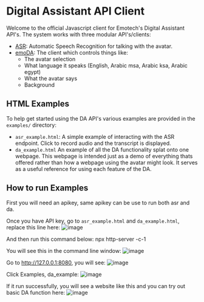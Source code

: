 # Digital Assistant API Client

Welcome to the official Javascript client for Emotech's Digital Assistant API's. The system works with three modular API's/clients:

- [ASR](emoASRV2.js): Automatic Speech Recognition for talking with the avatar.
- [emoDA](emoDA.mjs): The client which controls things like:
  - The avatar selection
  - What language it speaks (English, Arabic msa, Arabic ksa, Arabic egypt)
  - What the avatar says
  - Background

## HTML Examples

To help get started using the DA API's various examples are provided in the `examples/` directory:

- `asr_example.html`: A simple example of interacting with the ASR endpoint. Click to record audio and the transcript is displayed.
- `da_example.html` An example of all the DA functionality splat onto one webpage. This webpage is intended just as a demo of everything thats offered rather than how a webpage using the avatar might look. It serves as a useful reference for using each feature of the DA.

## How to run Examples

First you will need an apikey, same apikey can be use to run both asr and da.

Once you have API key, go to  `asr_example.html` and `da_example.html`, replace this line here: 
![image](https://github.com/user-attachments/assets/39eecc22-5603-4381-beb8-b651a961ab15)

And then run this command below: 
npx http-server -c-1

You will see this in the command line window:
![image](https://github.com/user-attachments/assets/f9f26f0b-fffe-467d-89cb-81488d6e4f0a)


Go to http://127.0.0.1:8080, you will see: 
![image](https://github.com/user-attachments/assets/c4499bad-539f-497c-9b36-5f57524690f8)

Click Examples, da_example: 
![image](https://github.com/user-attachments/assets/396715f5-d60c-48e8-9ece-3a1f5cf2b780)

If it run successfully, you will see a website like this and you can try out basic DA function here: 
![image](https://github.com/user-attachments/assets/d02dc17e-3518-430b-9d11-59c33365899c)



